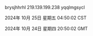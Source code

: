 brysjhhrhl 219.139.199.238 yqqlmgsycl

2024年 10月 25日 星期五 04:50:02 CST

2024年 10月 24日 星期四 20:50:02 GMT
